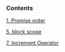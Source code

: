 ### Contents

[1. Promise order](1.Promise-order.md)

[5. block scope](5.block-scope.md)

[7. Increment Operator](7.Increment-Operator.md)
